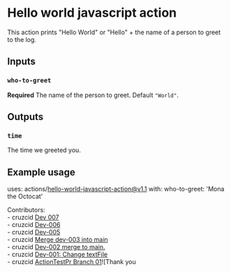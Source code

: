 # Hello world javascript action

This action prints "Hello World" or "Hello" + the name of a person to greet to the log.

## Inputs

### `who-to-greet`

**Required** The name of the person to greet. Default `"World"`.

## Outputs

### `time`

The time we greeted you.

## Example usage

uses: actions/hello-world-javascript-action@v1.1
with:
  who-to-greet: 'Mona the Octocat'

 Contributors:
<br/>- cruzcid <a HREF='https://github.com/cruzcid/hello-world-javascript-action/pull/11'>Dev 007</a><br/> - cruzcid <a HREF='https://github.com/cruzcid/hello-world-javascript-action/pull/10'>Dev-006</a><br/> - cruzcid <a HREF='https://github.com/cruzcid/hello-world-javascript-action/pull/9'>Dev-005</a><br/> - cruzcid <a HREF='https://github.com/cruzcid/hello-world-javascript-action/pull/7'>Merge dev-003 into main</a><br/> - cruzcid <a HREF='https://github.com/cruzcid/hello-world-javascript-action/pull/6'>Dev-002 merge to main.</a><br/> - cruzcid <a HREF='https://github.com/cruzcid/hello-world-javascript-action/pull/5'>Dev-001: Change textFile</a><br/> - cruzcid <a HREF='https://github.com/cruzcid/hello-world-javascript-action/pull/3'>ActionTestPr Branch 01</a>![Thank you
